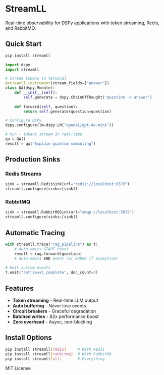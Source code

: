 # StreamLL

Real-time observability for DSPy applications with token streaming, Redis, and RabbitMQ.

## Quick Start

```bash
pip install streamll
```

```python
import dspy
import streamll

# Stream tokens to terminal
@streamll.instrument(stream_fields=["answer"])
class QA(dspy.Module):
    def __init__(self):
        self.generate = dspy.ChainOfThought("question -> answer")
    
    def forward(self, question):
        return self.generate(question=question)

# Configure DSPy  
dspy.configure(lm=dspy.LM("openai/gpt-4o-mini"))

# Run - tokens stream in real-time
qa = QA()
result = qa("Explain quantum computing")
```

## Production Sinks

### Redis Streams
```python
sink = streamll.RedisSink(url="redis://localhost:6379")
streamll.configure(sinks=[sink])
```

### RabbitMQ
```python
sink = streamll.RabbitMQSink(url="amqp://localhost:5672")
streamll.configure(sinks=[sink])
```

## Automatic Tracing

```python
with streamll.trace("rag_pipeline") as t:
    # Auto-emits START event
    result = rag.forward(question)
    # Auto-emits END event (or ERROR if exception)
    
# Emit custom events
t.emit("retrieval_complete", doc_count=3)
```

## Features

- **Token streaming** - Real-time LLM output
- **Auto buffering** - Never lose events  
- **Circuit breakers** - Graceful degradation
- **Batched writes** - 82x performance boost
- **Zero overhead** - Async, non-blocking

## Install Options

```bash
pip install streamll[redis]     # With Redis
pip install streamll[rabbitmq]  # With RabbitMQ  
pip install streamll[all]       # Everything
```

MIT License
